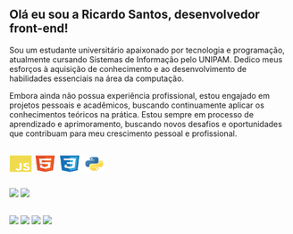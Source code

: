 ## Olá eu sou a Ricardo Santos, desenvolvedor front-end!
Sou um estudante universitário apaixonado por tecnologia e programação, atualmente cursando Sistemas de Informação pelo UNIPAM. Dedico meus esforços à aquisição de conhecimento e ao desenvolvimento de habilidades essenciais na área da computação.

Embora ainda não possua experiência profissional, estou engajado em projetos pessoais e acadêmicos, buscando continuamente aplicar os conhecimentos teóricos na prática. Estou sempre em processo de aprendizado e aprimoramento, buscando novos desafios e oportunidades que contribuam para meu crescimento pessoal e profissional.


<div style="display: inline_block"><br>
  <img align="center" alt="Rafa-Js" height="30" width="40" src="https://raw.githubusercontent.com/devicons/devicon/master/icons/javascript/javascript-plain.svg">
  <img align="center" alt="Rafa-HTML" height="30" width="40" src="https://raw.githubusercontent.com/devicons/devicon/master/icons/html5/html5-original.svg">
  <img align="center" alt="Rafa-CSS" height="30" width="40" src="https://raw.githubusercontent.com/devicons/devicon/master/icons/css3/css3-original.svg">
  <img align="center" alt="Rafa-Python" height="30" width="40" src="https://raw.githubusercontent.com/devicons/devicon/master/icons/python/python-original.svg">
</div>
  
  ##

<div>
  <img heigth="180em" src="https://github-readme-stats.vercel.app/api?username=rickkkkj&show_icons=true&theme=dark&include_all_commits=true&count_private=true"/>
  <img heigth="180em" src="https://github-readme-stats.vercel.app/api/top-langs/?username=rickkkkj&layout=compact&langs_count=16&theme=dark"/>
</div>

  ##
 
<div> 
  <a href="https://instagram.com/apxricardo/" target="_blank"><img src="https://img.shields.io/badge/-Instagram-%23E4405F?style=for-the-badge&logo=instagram&logoColor=white" target="_blank"></a>
 <a href="https://discord.gg/4nVQe8rzAd" target="_blank"><img src="https://img.shields.io/badge/Discord-7289DA?style=for-the-badge&logo=discord&logoColor=white" target="_blank"></a> 
  <a href = "mailto:ricardomswork@gmail.com"><img src="https://img.shields.io/badge/-Gmail-%23333?style=for-the-badge&logo=gmail&logoColor=white" target="_blank"></a>
  <a href="https://www.linkedin.com/in/ricardomartinszz/" target="_blank"><img src="https://img.shields.io/badge/-LinkedIn-%230077B5?style=for-the-badge&logo=linkedin&logoColor=white" target="_blank"></a> 
  
</div>
